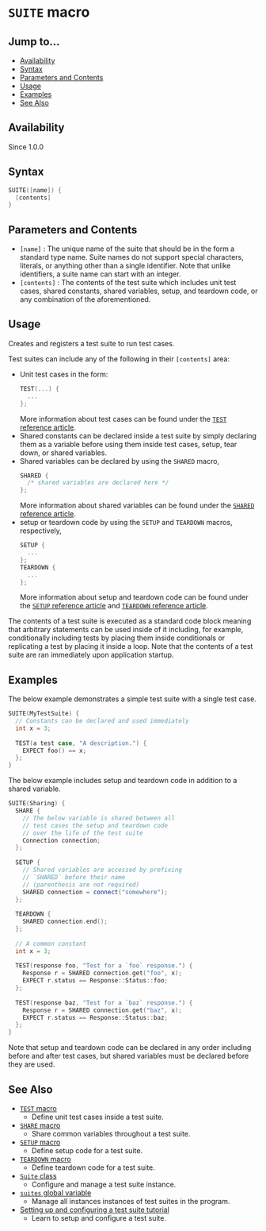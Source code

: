 # `SUITE` macro

## Jump to...
- [Availability](#Availability)
- [Syntax](#Syntax)
- [Parameters and Contents](#Parameters-and-Contents)
- [Usage](#Usage)
- [Examples](#Examples)
- [See Also](#See-Also)

## Availability
Since 1.0.0

## Syntax
``` C++
SUITE([name]) {
  [contents]
}
```

## Parameters and Contents
- `[name]` : The unique name of the suite that should be in the form a standard
  type name. Suite names do not support special characters, literals, or
  anything other than a single identifier. Note that unlike identifiers, a suite
  name can start with an integer.
- `[contents]` : The contents of the test suite which includes unit test cases,
  shared constants, shared variables, setup, and teardown code, or any
  combination of the aforementioned.

## Usage

Creates and registers a test suite to run test cases.

Test suites can include any of the following in their `[contents]` area:
- Unit test cases in the form:
  ``` C++
  TEST(...) {
    ...
  };
  ```
  More information about test cases can be found under the
  [`TEST` reference article](TEST.md).
- Shared constants can be declared inside a test suite by simply declaring them
  as a variable before using them inside test cases, setup, tear down, or shared
  variables.
- Shared variables can be declared by using the `SHARED` macro,
  ``` C++
  SHARED {
    /* shared variables are declared here */
  };
  ```
  More information about shared variables can be found under the
  [`SHARED` reference article](SHARED.md).
- setup or teardown code by using the `SETUP` and `TEARDOWN` macros,
  respectively,
  ``` C++
  SETUP {
    ...
  };
  TEARDOWN {
    ...
  };
  ```
  More information about setup and teardown code can be found under the
  [`SETUP` reference article](SETUP.md) and
  [`TEARDOWN` reference article](TEARDOWN.md).

The contents of a test suite is executed as a standard code block meaning that
arbitrary statements can be used inside of it including, for example,
conditionally including tests by placing them inside conditionals or replicating
a test by placing it inside a loop.
Note that the contents of a test suite are ran immediately upon application
startup.

## Examples

The below example demonstrates a simple test suite with a single test case.
``` C++
SUITE(MyTestSuite) {
  // Constants can be declared and used immediately
  int x = 3;
  
  TEST(a test case, "A description.") {
    EXPECT foo() == x;
  };
}
```

The below example includes setup and teardown code in addition to a shared
variable.
``` C++
SUITE(Sharing) {
  SHARE {
    // The below variable is shared between all
    // test cases the setup and teardown code
    // over the life of the test suite
    Connection connection;
  };
  
  SETUP {
    // Shared variables are accessed by prefixing
    // `SHARED` before their name
    // (parenthesis are not required)
    SHARED connection = connect("somewhere");
  };
  
  TEARDOWN {
    SHARED connection.end();
  };
  
  // A common constant
  int x = 3;
  
  TEST(response foo, "Test for a `foo` response.") {
    Response r = SHARED connection.get("foo", x);
    EXPECT r.status == Response::Status::foo;
  };
  
  TEST(response baz, "Test for a `baz` response.") {
    Response r = SHARED connection.get("baz", x);
    EXPECT r.status == Response::Status::baz;
  };
}
```
Note that setup and teardown code can be declared in any order including before
and after test cases, but shared variables must be declared before they are
used.

## See Also

- [`TEST` macro](TEST.md)
  - Define unit test cases inside a test suite.
- [`SHARE` macro](SHARE.md)
  - Share common variables throughout a test suite.
- [`SETUP` macro](SETUP.md)
  - Define setup code for a test suite.
- [`TEARDOWN` macro](TEARDOWN.md)
  - Define teardown code for a test suite.
- [`Suite` class](Suite.md)
  - Configure and manage a test suite instance.
- [`suites` global variable](suites.md)
  - Manage all instances instances of test suites in the program.
- [Setting up and configuring a test suite tutorial](../Tutorials/Intro/TestSuite.md)
  - Learn to setup and configure a test suite.
